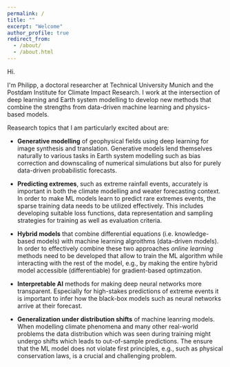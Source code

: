 ```yaml
---
permalink: /
title: ""
excerpt: "Welcome"
author_profile: true
redirect_from: 
  - /about/
  - /about.html
---
```



Hi.  

I'm Philipp, a doctoral researcher at Technical University Munich and the Postdam Institute for Climate Impact Research. I work at the intersection of deep learning and Earth system modelling to develop new methods that combine the strengths from data-driven machine learning and physics-based models. 

Reasearch topics that I am particularly excited about are:

- __Generative modelling__ of geophysical fields using deep learning for image synthesis and translation. Generative models lend themselves naturally to various tasks in Earth system modelling such as bias correction and downscaling of numerical simulations but also for purely data-driven probabilistic forecasts.

- __Predicting extremes__, such as extreme rainfall events, accurately is important in both the climate modelling and weater forecasting context. In order to make ML models learn to predict rare extremes events, the sparse training data needs to be utilized effectively. This includes developing suitable loss functions, data representation and sampling strategies for training as well as evaluation criteria.

- __Hybrid models__ that combine differential equations (i.e. knowledge-based models) with machine learning algroithms (data-driven models). In order to effectively combine these two approaches *online learning* methods need to be developed that allow to train the ML algorithm while interacting with the rest of the model, e.g., by making the entire hybrid model accessible (differentiable) for gradient-based optimzation. 

- __Interpretable AI__ methods for making deep neural networks more transparent. Especially for high-stakes predictions of extreme events it is important to infer how the black-box models such as neural networks arrive at their forecast. 

- __Generalization under distribution shifts__ of machine leanring models. When modelling climate phenomena and many other real-world problems the data distribution which was seen during training might undergo shifts which leads to out-of-sample predictions. The ensure that the ML model does not violate first principles, e.g., such as physical conservation laws, is a crucial and challenging problem.


